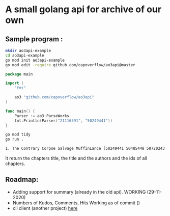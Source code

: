 # A small golang api for archive of our own


## Sample program : 
```bash
mkdir ao3api-example
cd ao3api-example
go mod init ao3api-example
go mod edit -require github.com/capoverflow/ao3api@master
```


```go
package main

import (
	"fmt"

	ao3 "github.com/capoverflow/ao3api"
)

func main() {
	Parser := ao3.ParseWorks
	fmt.Println(Parser("21116591", "50249441"))
}
``` 
```bash
go mod tidy
go run .

1. The Contrary Corpse Salvage MuffinLance [50249441 50485448 50720243 50831173 51608758 52081273 54160033 54694417 60167875 61226317 61799353 63000286]
```
It return the chapters title, the title and the authors and the ids of all chapters.


## Roadmap: 

* Adding support for summary (already in the old api). WORKING (29-11-2020)
* Numbers of Kudos, Comments, Hits Working as of commit ()
* cli client (another project) [here](https://gitlab.com/capoverflow/ao3cmd)


